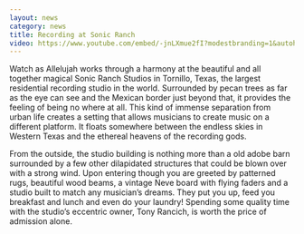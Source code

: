 ```yaml
---
layout: news
category: news
title: Recording at Sonic Ranch
video: https://www.youtube.com/embed/-jnLXmue2fI?modestbranding=1&autohide=1&showinfo=0
---
```


Watch as Allelujah works through a harmony at the beautiful and all together magical Sonic Ranch Studios in Tornillo, Texas, the largest residential recording studio in the world. Surrounded by pecan trees as far as the eye can see and the Mexican border just beyond that, it provides the feeling of being no where at all. This kind of immense separation from urban life creates a setting that allows musicians to create music on a different platform. It floats somewhere between the endless skies in Western Texas and the ethereal heavens of the recording gods.

From the outside, the studio building is nothing more than a old adobe barn surrounded by a few other dilapidated structures that could be blown over with a strong wind. Upon entering though you are greeted by patterned rugs, beautiful wood beams, a vintage Neve board with flying faders and a studio built to match any musician’s dreams. They put you up, feed you breakfast and lunch and even do your laundry!  Spending some quality time with the studio’s eccentric owner, Tony Rancich, is worth the price of admission alone.
